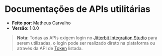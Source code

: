 # Documentações de APIs utilitárias

- **Feito por**: Matheus Carvalho
- **Versão**: 1.0.0

> **Nota**:
> Todas as APIs exigem login no [Jitterbit Integration Studio](https://docs.jitterbit.com/integration-studio/) para serem utilizadas, o login pode ser realizado direto na plataforma ou através da API de [Token](pt/token/harmony-login-token-only.md) listada.